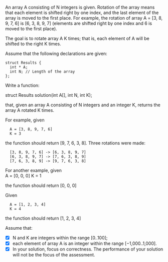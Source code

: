 An array A consisting of N integers is given. Rotation of the array means that each element is shifted right by one index, and the last element of the array is moved to the first place. For example, the rotation of array A = [3, 8, 9, 7, 6] is [6, 3, 8, 9, 7] (elements are shifted right by one index and 6 is moved to the first place). <br/>

The goal is to rotate array A K times; that is, each element of A will be shifted to the right K times. <br/>

Assume that the following declarations are given: <br/>

    struct Results {
      int * A;
      int N; // Length of the array
    };

Write a function: <br/>

struct Results solution(int A[], int N, int K); <br/>

that, given an array A consisting of N integers and an integer K, returns the array A rotated K times. <br/>

For example, given <br/>

      A = [3, 8, 9, 7, 6]
      K = 3

the function should return [9, 7, 6, 3, 8]. Three rotations were made: <br/>

      [3, 8, 9, 7, 6] -> [6, 3, 8, 9, 7]
      [6, 3, 8, 9, 7] -> [7, 6, 3, 8, 9]
      [7, 6, 3, 8, 9] -> [9, 7, 6, 3, 8]

For another example, given <br/>
      A = [0, 0, 0]
      K = 1

the function should return [0, 0, 0] <br/>

Given <br/>

      A = [1, 2, 3, 4]
      K = 4

the function should return [1, 2, 3, 4] <br/>

Assume that: <br/>

- [x] N and K are integers within the range [0..100]; <br/>
- [x] each element of array A is an integer within the range [−1,000..1,000]. <br/>
- [x] In your solution, focus on correctness. The performance of your solution will not be the focus of the assessment. <br/>
